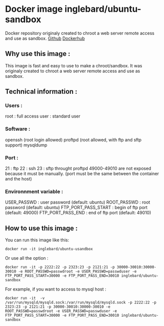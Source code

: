 # Docker image inglebard/ubuntu-sandbox
Docker repository originaly created to chroot a web server remote access and use as sandbox.
[Github](https://github.com/Inglebard/ubuntu-sandbox)
[Dockerhub](https://hub.docker.com/r/inglebard/ubuntu-sandbox/)



## Why use this image :

This image is fast and easy to use to make a chroot/sandbox. It was originaly created to chroot a web server remote access and use as sandbox.

## Technical information :

### Users :
root : full access
user : standard user

### Software :
openssh (root login allowed)
proftpd (root allowed, with ftp and sftp support)
mysqldump

### Port :
21 : ftp
22 : ssh
23 : sftp throught proftpd
49000-49010 are not exposed because it must be manually. (port must be the same between the container and the host)

### Environnment variable :

USER_PASSWD : user password (default: ubuntu)
ROOT_PASSWD : root password (default: ubuntu)
FTP_PORT_PASS_START : begin of ftp port (default: 49000) 
FTP_PORT_PASS_END : end of ftp port (default: 49010)

## How to use this image :

You can run this image like this:
```
docker run -it inglebard/ubuntu-usandbox
```

Or use all the option : 
```
docker run -it -p 2222:22 -p 2323:23 -p 2121:21 -p 30000-30010:30000-30010 -e ROOT_PASSWD=passwdroot -e USER_PASSWD=passwduser -e FTP_PORT_PASS_START=30000 -e FTP_PORT_PASS_END=30010 inglebard/ubuntu-sandbox
```

For example, if you want to access to mysql host : 
```
docker run -it  -v /var/run/mysqld/mysqld.sock:/var/run/mysqld/mysqld.sock -p 2222:22 -p 2323:23 -p 2121:21 -p 30000-30010:30000-30010 -e ROOT_PASSWD=passwdroot -e USER_PASSWD=passwduser -e FTP_PORT_PASS_START=30000 -e FTP_PORT_PASS_END=30010 inglebard/ubuntu-sandbox
```




